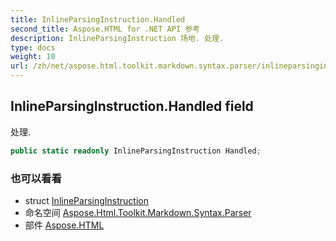 ```yaml
---
title: InlineParsingInstruction.Handled
second_title: Aspose.HTML for .NET API 参考
description: InlineParsingInstruction 场地. 处理.
type: docs
weight: 10
url: /zh/net/aspose.html.toolkit.markdown.syntax.parser/inlineparsinginstruction/handled/
---
```

## InlineParsingInstruction.Handled field

处理.

```csharp
public static readonly InlineParsingInstruction Handled;
```

### 也可以看看

* struct [InlineParsingInstruction](../)
* 命名空间 [Aspose.Html.Toolkit.Markdown.Syntax.Parser](../../inlineparsinginstruction/)
* 部件 [Aspose.HTML](../../../)


